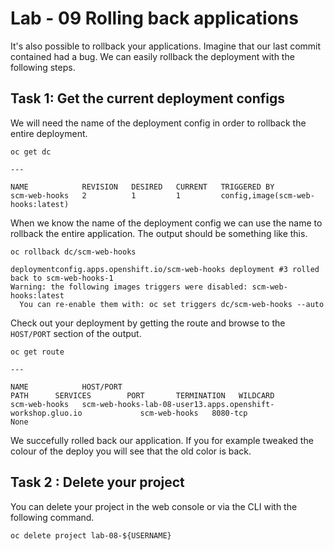 # Lab - 09 Rolling back applications

It's also possible to rollback your applications. Imagine that our last commit
contained had a bug. We can easily rollback the deployment with the following 
steps.

## Task 1:  Get the current deployment configs

We will need the name of the deployment config in order to rollback the entire
deployment.

```
oc get dc

---

NAME            REVISION   DESIRED   CURRENT   TRIGGERED BY
scm-web-hooks   2          1         1         config,image(scm-web-hooks:latest)
```

When we know the name of the deployment config we can use the name to rollback 
the entire application. The output should be something like this.

```
oc rollback dc/scm-web-hooks

deploymentconfig.apps.openshift.io/scm-web-hooks deployment #3 rolled back to scm-web-hooks-1
Warning: the following images triggers were disabled: scm-web-hooks:latest
  You can re-enable them with: oc set triggers dc/scm-web-hooks --auto
```

Check out your deployment by getting the route and browse to the `HOST/PORT`
section of the output.

```
oc get route

---

NAME            HOST/PORT                                                     PATH      SERVICES        PORT       TERMINATION   WILDCARD
scm-web-hooks   scm-web-hooks-lab-08-user13.apps.openshift-workshop.gluo.io             scm-web-hooks   8080-tcp                 None
```

We succefully rolled back our application. If you for example tweaked the colour
of the deploy you will see that the old color is back.

## Task 2 : Delete your project

You can delete your project in the web console or via the CLI with the following
command.

```
oc delete project lab-08-${USERNAME}
```